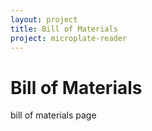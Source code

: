 ```yaml
---
layout: project
title: Bill of Materials
project: microplate-reader
---
```


Bill of Materials
==========

bill of materials page